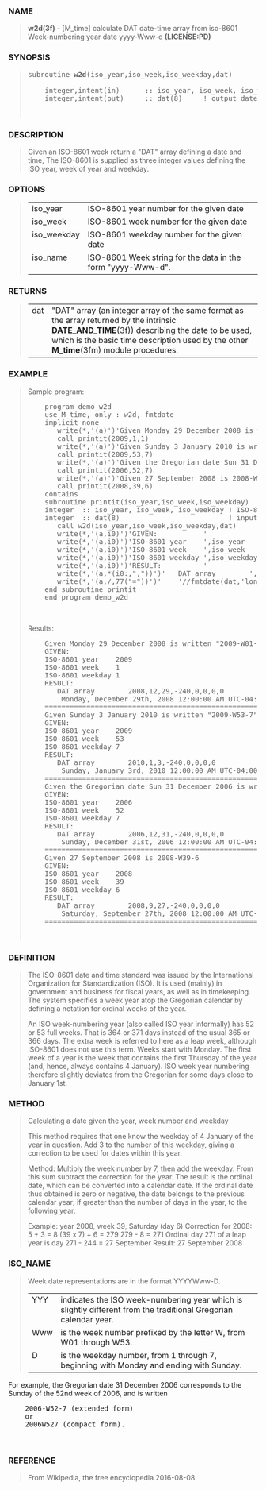 <?
<body>
  <a name="top" id="top"></a>
  <div id="Container">
    <div id="Content">
      <div class="c57">
      </div><a name="0"></a>
      <h3><a name="0">NAME</a></h3>
      <blockquote>
       <b>w2d(3f)</b> - [M_time] calculate DAT date-time array from iso-8601 Week-numbering year date yyyy-Www-d <b>(LICENSE:PD)</b>
      </blockquote><a name="contents" id="contents"></a>
      <a name="12"></a>
      <h3><a name="12">SYNOPSIS</a></h3>
      <blockquote>
        <pre>
subroutine <b>w2d</b>(iso_year,iso_week,iso_weekday,dat)
<br />    integer,intent(in)      :: iso_year, iso_week, iso_weekday
    integer,intent(out)     :: dat(8)     ! output date array
<br />
</pre>
      </blockquote><a name="2"></a>
      <h3><a name="2">DESCRIPTION</a></h3>
      <blockquote>
        Given an ISO-8601 week return a "DAT" array defining a date and time, The ISO-8601 is supplied as three integer values defining the ISO year, week
        of year and weekday.
      </blockquote><a name="3"></a>
      <h3><a name="3">OPTIONS</a></h3>
      <blockquote>

        <table cellpadding="3">
          <tr valign="top">
            <td class="c58" colspan="1" width="%6">iso_year</td>
            <td>ISO-8601 year number for the given date</td>
          </tr>
          <tr valign="top">
            <td class="c58" colspan="1" width="%6">iso_week</td>
            <td>ISO-8601 week number for the given date</td>
          </tr>
          <tr valign="top">
            <td class="c58" colspan="1" width="%6">iso_weekday</td>
            <td>ISO-8601 weekday number for the given date</td>
          </tr>
          <tr valign="top">
            <td class="c58" colspan="1" width="%6">iso_name</td>
            <td>ISO-8601 Week string for the data in the form "yyyy-Www-d".</td>
          </tr>
        </table>

      </blockquote><a name="4"></a>
      <h3><a name="4">RETURNS</a></h3>
      <blockquote>

        <table cellpadding="3">
          <tr valign="top">
            <td class="c58" width="6%" nowrap="nowrap">dat</td>
            <td valign="bottom">"DAT" array (an integer array of the same format as the array returned by the intrinsic <b>DATE_AND_TIME</b>(3f)) describing
            the date to be used, which is the basic time description used by the other <b>M_time</b>(3fm) module procedures.</td>
          </tr>
        </table>

      </blockquote><a name="5"></a>
      <h3><a name="5">EXAMPLE</a></h3>
      <blockquote>
        <p>Sample program:</p>
        <pre>
    program demo_w2d
    use M_time, only : w2d, fmtdate
    implicit none
       write(*,'(a)')'Given Monday 29 December 2008 is written "2009-W01-1"'
       call printit(2009,1,1)
       write(*,'(a)')'Given Sunday 3 January 2010 is written "2009-W53-7"'
       call printit(2009,53,7)
       write(*,'(a)')'Given the Gregorian date Sun 31 December 2006 is written 2006-W52-7'
       call printit(2006,52,7)
       write(*,'(a)')'Given 27 September 2008 is 2008-W39-6'
       call printit(2008,39,6)
    contains
    subroutine printit(iso_year,iso_week,iso_weekday)
    integer  :: iso_year, iso_week, iso_weekday ! ISO-8601 Week:   2016-W29-1
    integer  :: dat(8)                          ! input date array
       call w2d(iso_year,iso_week,iso_weekday,dat)
       write(*,'(a,i0)')'GIVEN:           '
       write(*,'(a,i0)')'ISO-8601 year    ',iso_year
       write(*,'(a,i0)')'ISO-8601 week    ',iso_week
       write(*,'(a,i0)')'ISO-8601 weekday ',iso_weekday
       write(*,'(a,i0)')'RESULT:          '
       write(*,'(a,*(i0:,","))')'   DAT array        ',dat
       write(*,'(a,/,77("="))')'    '//fmtdate(dat,'long')
    end subroutine printit
    end program demo_w2d
<br />
</pre>Results:
        <pre>
    Given Monday 29 December 2008 is written "2009-W01-1"
    GIVEN:
    ISO-8601 year    2009
    ISO-8601 week    1
    ISO-8601 weekday 1
    RESULT:
       DAT array        2008,12,29,-240,0,0,0,0
        Monday, December 29th, 2008 12:00:00 AM UTC-04:00
    =============================================================================
    Given Sunday 3 January 2010 is written "2009-W53-7"
    GIVEN:
    ISO-8601 year    2009
    ISO-8601 week    53
    ISO-8601 weekday 7
    RESULT:
       DAT array        2010,1,3,-240,0,0,0,0
        Sunday, January 3rd, 2010 12:00:00 AM UTC-04:00
    =============================================================================
    Given the Gregorian date Sun 31 December 2006 is written 2006-W52-7
    GIVEN:
    ISO-8601 year    2006
    ISO-8601 week    52
    ISO-8601 weekday 7
    RESULT:
       DAT array        2006,12,31,-240,0,0,0,0
        Sunday, December 31st, 2006 12:00:00 AM UTC-04:00
    =============================================================================
    Given 27 September 2008 is 2008-W39-6
    GIVEN:
    ISO-8601 year    2008
    ISO-8601 week    39
    ISO-8601 weekday 6
    RESULT:
       DAT array        2008,9,27,-240,0,0,0,0
        Saturday, September 27th, 2008 12:00:00 AM UTC-04:00
    =============================================================================
<br />
</pre>
      </blockquote><a name="6"></a>
      <h3><a name="6">DEFINITION</a></h3>
      <blockquote>
        The ISO-8601 date and time standard was issued by the International Organization for Standardization (ISO). It is used (mainly) in government and
        business for fiscal years, as well as in timekeeping. The system specifies a week year atop the Gregorian calendar by defining a notation for
        ordinal weeks of the year.
        <p>An ISO week-numbering year (also called ISO year informally) has 52 or 53 full weeks. That is 364 or 371 days instead of the usual 365 or 366
        days. The extra week is referred to here as a leap week, although ISO-8601 does not use this term. Weeks start with Monday. The first week of a year
        is the week that contains the first Thursday of the year (and, hence, always contains 4 January). ISO week year numbering therefore slightly
        deviates from the Gregorian for some days close to January 1st.</p>
      </blockquote><a name="7"></a>
      <h3><a name="7">METHOD</a></h3>
      <blockquote>
        Calculating a date given the year, week number and weekday
        <p>This method requires that one know the weekday of 4 January of the year in question. Add 3 to the number of this weekday, giving a correction to
        be used for dates within this year.</p>
        <p>Method: Multiply the week number by 7, then add the weekday. From this sum subtract the correction for the year. The result is the ordinal date,
        which can be converted into a calendar date. If the ordinal date thus obtained is zero or negative, the date belongs to the previous calendar year;
        if greater than the number of days in the year, to the following year.</p>
        <p>Example: year 2008, week 39, Saturday (day 6) Correction for 2008: 5 + 3 = 8 (39 x 7) + 6 = 279 279 - 8 = 271 Ordinal day 271 of a leap year is
        day 271 - 244 = 27 September Result: 27 September 2008</p>
      </blockquote><a name="8"></a>
      <h3><a name="8">ISO_NAME</a></h3>
      <blockquote>
        Week date representations are in the format YYYYWww-D.

        <table cellpadding="3">
          <!-- tsb: Week date representations are in the format YYYYWww-D.
 -->
          <tr valign="top">
            <td width="3%">YYY</td>
            <td> indicates the ISO week-numbering year which is slightly different from the traditional Gregorian calendar year.</td>
          </tr>
          <tr valign="top">
            <td width="3%">Www</td>
            <td>is the week number prefixed by the letter W, from W01 through W53.</td>
          </tr>
          <tr valign="top">
            <td width="3%">D</td>
            <td> is the weekday number, from 1 through 7, beginning with Monday and ending with Sunday.</td>
          </tr>
        </table>
      </blockquote>
      <p>For example, the Gregorian date 31 December 2006 corresponds to the Sunday of the 52nd week of 2006, and is written</p>
      <pre>
    2006-W52-7 (extended form)
    or
    2006W527 (compact form).
<br />
</pre><a name="9"></a>
      <h3><a name="9">REFERENCE</a></h3>
      <blockquote>
        From Wikipedia, the free encyclopedia 2016-08-08
      </blockquote><a name="10"></a>
    </div>
  </div>
</body>
